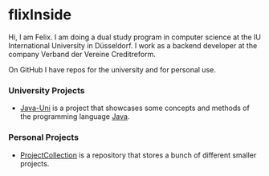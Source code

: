 # flixInside

Hi, I am Felix. I am doing a dual study program in computer science at the IU International University in Düsseldorf. I work as a backend developer at the company Verband der Vereine Creditreform. 

On GitHub I have repos for the university and for personal use. 

### University Projects

- [Java-Uni](https://github.com/flixInside/Java-Uni) is a project that showcases some concepts and methods of the programming language [Java](https://www.java.com/).

### Personal Projects

- [ProjectCollection](https://github.com/flixInside/ProjectCollection) is a repository that stores a bunch of different smaller projects. 
